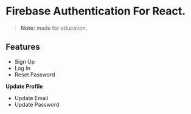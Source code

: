 # Firebase Authentication For React.
>**Note:** made for education.

## Features
- Sign Up
- Log In
- Reset Password

**Update Profile**
- Update Email 
- Update Password
